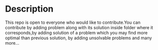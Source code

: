 # Description

This repo is open to everyone who would like to contribute.You can contribute by adding problem along with its solution inside folder where it corresponds,by adding solution of a problem which you may find more optimal than previous solution,
by adding unsolvable problems and many more...
